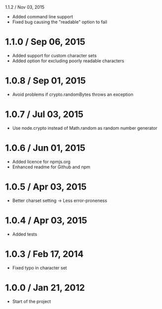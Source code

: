 1.1.2 / Nov 03, 2015
  * Added command line support
  * Fixed bug causing the "readable" option to fail

1.1.0 / Sep 06, 2015
==================
  * Added support for custom character sets
  * Added option for excluding poorly readable characters

1.0.8 / Sep 01, 2015
==================
  * Avoid problems if crypto.randomBytes throws an exception

1.0.7 / Jul 03, 2015
==================
  * Use node.crypto instead of Math.random as random number generator

1.0.6 / Jun 01, 2015
==================
  * Added licence for npmjs.org
  * Enhanced readme for Github and npm

1.0.5 / Apr 03, 2015
==================
  * Better charset setting → Less error-proneness

1.0.4 / Apr 03, 2015
==================
  * Added tests

1.0.3 / Feb 17, 2014
==================
  * Fixed typo in character set

1.0.0 / Jan 21, 2012
==================
  * Start of the project